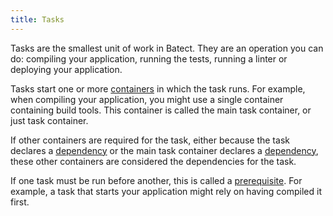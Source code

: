 ```yaml
---
title: Tasks
---
```


Tasks are the smallest unit of work in Batect. They are an operation you can do: compiling your application, running the tests, running a linter
or deploying your application.

Tasks start one or more [containers](containers.md) in which the task runs. For example, when compiling your application, you might use a single container
containing build tools. This container is called the main task container, or just task container.

If other containers are required for the task, either because the task declares a [dependency](../reference/config/tasks.md#dependencies) or the main task
container declares a [dependency](../reference/config/containers.md#dependencies), these other containers are considered the dependencies for the task.

If one task must be run before another, this is called a [prerequisite](../reference/config/tasks.md#prerequisites). For example, a task that starts your
application might rely on having compiled it first.

